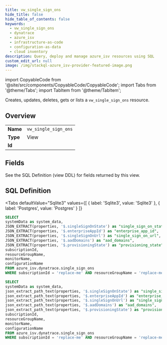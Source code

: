 ```yaml
--- 
title: vw_single_sign_ons
hide_title: false
hide_table_of_contents: false
keywords:
  - vw_single_sign_ons
  - dynatrace
  - azure_isv
  - infrastructure-as-code
  - configuration-as-data
  - cloud inventory
description: Query, deploy and manage azure_isv resources using SQL
custom_edit_url: null
image: /img/stackql-azure_isv-provider-featured-image.png
---
```


import CopyableCode from '@site/src/components/CopyableCode/CopyableCode';
import Tabs from '@theme/Tabs';
import TabItem from '@theme/TabItem';

Creates, updates, deletes, gets or lists a <code>vw_single_sign_ons</code> resource.

## Overview
<table><tbody>
<tr><td><b>Name</b></td><td><code>vw_single_sign_ons</code></td></tr>
<tr><td><b>Type</b></td><td>View</td></tr>
<tr><td><b>Id</b></td><td><CopyableCode code="azure_isv.dynatrace.vw_single_sign_ons" /></td></tr>
</tbody></table>

## Fields

See the SQL Definition (view DDL) for fields returned by this view.

## SQL Definition

<Tabs
defaultValue="Sqlite3"
values={[
{ label: 'Sqlite3', value: 'Sqlite3' },
{ label: 'Postgres', value: 'Postgres' }
]}
>
<TabItem value="Sqlite3">

```sql
SELECT
systemData as system_data,
JSON_EXTRACT(properties, '$.singleSignOnState') as "single_sign_on_state",
JSON_EXTRACT(properties, '$.enterpriseAppId') as "enterprise_app_id",
JSON_EXTRACT(properties, '$.singleSignOnUrl') as "single_sign_on_url",
JSON_EXTRACT(properties, '$.aadDomains') as "aad_domains",
JSON_EXTRACT(properties, '$.provisioningState') as "provisioning_state",
subscriptionId,
resourceGroupName,
monitorName,
configurationName
FROM azure_isv.dynatrace.single_sign_ons
WHERE subscriptionId = 'replace-me' AND resourceGroupName = 'replace-me' AND monitorName = 'replace-me';
```

</TabItem>
<TabItem value="Postgres">

```sql
SELECT
systemData as system_data,
json_extract_path_text(properties, '$.singleSignOnState') as "single_sign_on_state",
json_extract_path_text(properties, '$.enterpriseAppId') as "enterprise_app_id",
json_extract_path_text(properties, '$.singleSignOnUrl') as "single_sign_on_url",
json_extract_path_text(properties, '$.aadDomains') as "aad_domains",
json_extract_path_text(properties, '$.provisioningState') as "provisioning_state",
subscriptionId,
resourceGroupName,
monitorName,
configurationName
FROM azure_isv.dynatrace.single_sign_ons
WHERE subscriptionId = 'replace-me' AND resourceGroupName = 'replace-me' AND monitorName = 'replace-me';
```

</TabItem>
</Tabs>
